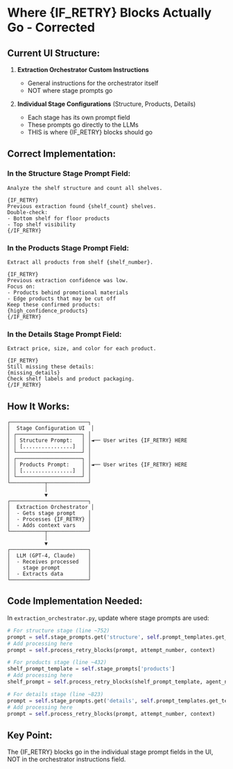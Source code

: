 # Where {IF_RETRY} Blocks Actually Go - Corrected

## Current UI Structure:

1. **Extraction Orchestrator Custom Instructions**
   - General instructions for the orchestrator itself
   - NOT where stage prompts go

2. **Individual Stage Configurations** (Structure, Products, Details)
   - Each stage has its own prompt field
   - These prompts go directly to the LLMs
   - THIS is where {IF_RETRY} blocks should go

## Correct Implementation:

### In the Structure Stage Prompt Field:
```
Analyze the shelf structure and count all shelves.

{IF_RETRY}
Previous extraction found {shelf_count} shelves.
Double-check:
- Bottom shelf for floor products
- Top shelf visibility
{/IF_RETRY}
```

### In the Products Stage Prompt Field:
```
Extract all products from shelf {shelf_number}.

{IF_RETRY}
Previous extraction confidence was low.
Focus on:
- Products behind promotional materials
- Edge products that may be cut off
Keep these confirmed products:
{high_confidence_products}
{/IF_RETRY}
```

### In the Details Stage Prompt Field:
```
Extract price, size, and color for each product.

{IF_RETRY}
Still missing these details:
{missing_details}
Check shelf labels and product packaging.
{/IF_RETRY}
```

## How It Works:

```
┌─────────────────────────┐
│  Stage Configuration UI  │
│ ┌─────────────────────┐ │
│ │ Structure Prompt:   │ │◄── User writes {IF_RETRY} HERE
│ │ [................]  │ │
│ └─────────────────────┘ │
│ ┌─────────────────────┐ │
│ │ Products Prompt:    │ │◄── User writes {IF_RETRY} HERE
│ │ [................]  │ │
│ └─────────────────────┘ │
└───────────┬─────────────┘
            │
            ▼
┌─────────────────────────┐
│  Extraction Orchestrator │
│  - Gets stage prompt    │
│  - Processes {IF_RETRY} │
│  - Adds context vars    │
└───────────┬─────────────┘
            │
            ▼
┌─────────────────────────┐
│  LLM (GPT-4, Claude)    │
│  - Receives processed   │
│    stage prompt         │
│  - Extracts data        │
└─────────────────────────┘
```

## Code Implementation Needed:

In `extraction_orchestrator.py`, update where stage prompts are used:

```python
# For structure stage (line ~752)
prompt = self.stage_prompts.get('structure', self.prompt_templates.get_template('structure_analysis'))
# Add processing here
prompt = self.process_retry_blocks(prompt, attempt_number, context)

# For products stage (line ~432)
shelf_prompt_template = self.stage_prompts['products']
# Add processing here
shelf_prompt = self.process_retry_blocks(shelf_prompt_template, agent_number, shelf_context)

# For details stage (line ~823)
prompt = self.stage_prompts.get('details', self.prompt_templates.get_template('details_extraction'))
# Add processing here
prompt = self.process_retry_blocks(prompt, attempt_number, context)
```

## Key Point:
The {IF_RETRY} blocks go in the individual stage prompt fields in the UI, NOT in the orchestrator instructions field.
